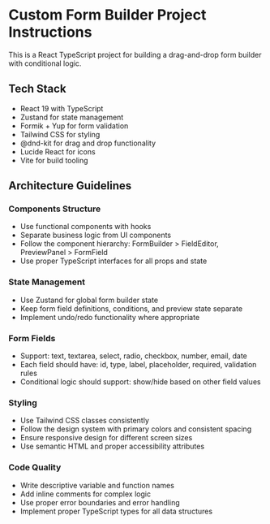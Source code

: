 <!-- Use this file to provide workspace-specific custom instructions to Copilot. For more details, visit https://code.visualstudio.com/docs/copilot/copilot-customization#_use-a-githubcopilotinstructionsmd-file -->

# Custom Form Builder Project Instructions

This is a React TypeScript project for building a drag-and-drop form builder with conditional logic.

## Tech Stack

- React 19 with TypeScript
- Zustand for state management
- Formik + Yup for form validation
- Tailwind CSS for styling
- @dnd-kit for drag and drop functionality
- Lucide React for icons
- Vite for build tooling

## Architecture Guidelines

### Components Structure

- Use functional components with hooks
- Separate business logic from UI components
- Follow the component hierarchy: FormBuilder > FieldEditor, PreviewPanel > FormField
- Use proper TypeScript interfaces for all props and state

### State Management

- Use Zustand for global form builder state
- Keep form field definitions, conditions, and preview state separate
- Implement undo/redo functionality where appropriate

### Form Fields

- Support: text, textarea, select, radio, checkbox, number, email, date
- Each field should have: id, type, label, placeholder, required, validation rules
- Conditional logic should support: show/hide based on other field values

### Styling

- Use Tailwind CSS classes consistently
- Follow the design system with primary colors and consistent spacing
- Ensure responsive design for different screen sizes
- Use semantic HTML and proper accessibility attributes

### Code Quality

- Write descriptive variable and function names
- Add inline comments for complex logic
- Use proper error boundaries and error handling
- Implement proper TypeScript types for all data structures
